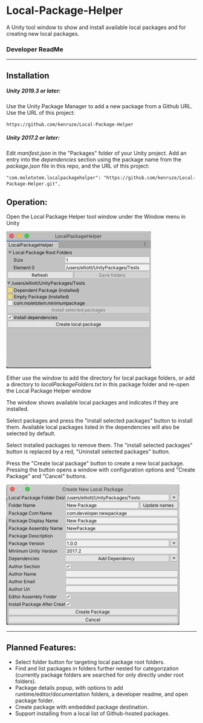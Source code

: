 # Local-Package-Helper
A Unity tool window to show and install available local packages and for creating new local packages.

### Developer ReadMe
___

## Installation

##### Unity 2019.3 or later:
Use the Unity Package Manager to add a new package from a Github URL. Use the URL of this project:

    https://github.com/kenruze/Local-Package-Helper

##### Unity 2017.2 or later:
Edit _manifest.json_ in the "Packages" folder of your Unity project. Add an entry into the _dependencies_ section using the package name from the _package.json_ file in this repo, and the URL of this project:

    "com.moletotem.localpackagehelper": "https://github.com/kenruze/Local-Package-Helper.git",

## Operation:

Open the Local Package Helper tool window under the Window menu in Unity

![](Documentation/images/LocalPackageHelper.png)

Either use the window to add the directory for local package folders, or add a directory to _localPackageFolders.txt_ in this package folder and re-open the Local Package Helper window

The window shows available local packages and indicates if they are installed. 

Select packages and press the "install selected packages" button to install them. Available local packages listed in the dependencies will also be selected by default.

Select installed packages to remove them. The "install selected packages" button is replaced by a red, "Uninstall selected packages" button.

Press the "Create local package" button to create a new local package. Pressing the button opens a window with configuration options and "Create Package" and "Cancel" buttons.

![](Documentation/images/CreateNewLocalPackage.png)

___

## Planned Features:
* Select folder button for targeting local package root folders.
* Find and list packages in folders further nested for categorization (currently package folders are searched for only directly under root folders).
* Package details popup, with options to add runtime/editor/documentation folders, a developer readme, and open package folder.
* Create package with embedded package destination.
* Support installing from a local list of Github-hosted packages.